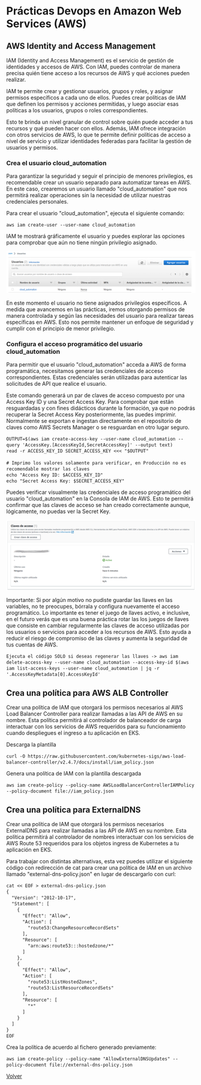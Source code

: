 # Prácticas Devops en Amazon Web Services (AWS)
## AWS Identity and Access Management

IAM (Identity and Access Management) es el servicio de gestión de identidades y accesos de AWS. Con IAM, puedes controlar de manera precisa quién tiene acceso a los recursos de AWS y qué acciones pueden realizar.

IAM te permite crear y gestionar usuarios, grupos y roles, y asignar permisos específicos a cada uno de ellos. Puedes crear políticas de IAM que definen los permisos y acciones permitidas, y luego asociar esas políticas a los usuarios, grupos o roles correspondientes.

Esto te brinda un nivel granular de control sobre quién puede acceder a tus recursos y qué pueden hacer con ellos. Además, IAM ofrece integración con otros servicios de AWS, lo que te permite definir políticas de acceso a nivel de servicio y utilizar identidades federadas para facilitar la gestión de usuarios y permisos.

### Crea el usuario cloud_automation

Para garantizar la seguridad y seguir el principio de menores privilegios, es recomendable crear un usuario separado para automatizar tareas en AWS. En este caso, crearemos un usuario llamado "cloud_automation" que nos permitirá realizar operaciones sin la necesidad de utilizar nuestras credenciales personales.

Para crear el usuario "cloud_automation", ejecuta el siguiente comando:

```shell
aws iam create-user --user-name cloud_automation
```

IAM te mostrará gráficamente el usuario y puedes explorar las opciones para comprobar que aún no tiene ningún privilegio asignado.

<div align="center">
  <img src="imagenes/usuario_cloud_automation.png" alt="Usuario cloud_automation">
</div>

En este momento el usuario no tiene asignados privilegios específicos. A medida que avancemos en las prácticas, iremos otorgando permisos de manera controlada y según las necesidades del usuario para realizar tareas específicas en AWS. Esto nos permite mantener un enfoque de seguridad y cumplir con el principio de menor privilegio.

### Configura el acceso programático del usuario cloud_automation

Para permitir que el usuario "cloud_automation" acceda a AWS de forma programática, necesitamos generar las credenciales de acceso correspondientes. Estas credenciales serán utilizadas para autenticar las solicitudes de API que realice el usuario.

Este comando generará un par de claves de acceso compuesto por una Access Key ID y una Secret Access Key. Para comprobar que están resguardadas y con fines didácticos durante la formación, ya que no podrás recuperar la Secret Access Key posteriormente, las puedes imprimir. Normalmente se exportan e ingestan directamente en el repositorio de claves como AWS Secrets Manager o se resguardan en otro lugar seguro.

```shell
OUTPUT=$(aws iam create-access-key --user-name cloud_automation --query 'AccessKey.[AccessKeyId,SecretAccessKey]' --output text)
read -r ACCESS_KEY_ID SECRET_ACCESS_KEY <<< "$OUTPUT"

# Imprimo los valores solamente para verificar, en Producción no es recomendable mostrar las claves
echo "Access Key ID: $ACCESS_KEY_ID"
echo "Secret Access Key: $SECRET_ACCESS_KEY"
```

Puedes verificar visualmente las credenciales de acceso programático del usuario "cloud_automation" en la Consola de IAM de AWS. Esto te permitirá confirmar que las claves de acceso se han creado correctamente aunque, lógicamente, no puedas ver la Secret Key.

<div align="center">
  <img src="imagenes/llaves-cloud_automation.png" alt="Llaves usuario cloud_automation">
</div>

Importante: Si por algún motivo no pudiste guardar las llaves en las variables, no te preocupes, bórrala y configura nuevamente el acceso programático. Lo importante es tener el juego de llaves activo, e inclusive, en el futuro verás que es una buena práctica rotar las los juegos de llaves que consiste en cambiar regularmente las claves de acceso utilizadas por los usuarios o servicios para acceder a los recursos de AWS. Esto ayuda a reducir el riesgo de compromiso de las claves y aumenta la seguridad de tus cuentas de AWS.

```shell
Ejecuta el código SOLO si deseas regenerar las llaves -> aws iam delete-access-key --user-name cloud_automation --access-key-id $(aws iam list-access-keys --user-name cloud_automation | jq -r '.AccessKeyMetadata[0].AccessKeyId'
```
## Crea una política para AWS ALB Controller

Crear una política de IAM que otorgará los permisos necesarios al AWS Load Balancer Controller para realizar llamadas a las API de AWS en su nombre. Esta política permitirá al controlador de balanceador de carga interactuar con los servicios de AWS requeridos para su funcionamiento cuando despliegues el ingreso a tu aplicación en EKS.

Descarga la plantilla

```shell
curl -O https://raw.githubusercontent.com/kubernetes-sigs/aws-load-balancer-controller/v2.4.7/docs/install/iam_policy.json
```

Genera una política de IAM con la plantilla descargada

```shell
aws iam create-policy --policy-name AWSLoadBalancerControllerIAMPolicy --policy-document file://iam_policy.json
```

## Crea una política para ExternalDNS

Crear una política de IAM que otorgará los permisos necesarios ExternalDNS para realizar llamadas a las API de AWS en su nombre. Esta política permitirá al controlador de nombres interactuar con los servicios de AWS Route 53 requeridos para los objetos ingress de Kubernetes a tu aplicación en EKS.

Para trabajar con distintas alternativas, esta vez puedes utilizar el siguiente código con redirección de cat para crear una política de IAM en un archivo llamado "external-dns-policy.json" en lugar de descargarlo con curl:

```shell
cat << EOF > external-dns-policy.json
{
  "Version": "2012-10-17",
  "Statement": [
    {
      "Effect": "Allow",
      "Action": [
        "route53:ChangeResourceRecordSets"
      ],
      "Resource": [
        "arn:aws:route53:::hostedzone/*"
      ]
    },
    {
      "Effect": "Allow",
      "Action": [
        "route53:ListHostedZones",
        "route53:ListResourceRecordSets"
      ],
      "Resource": [
        "*"
      ]
    }
  ]
}
EOF
```

Crea la política de acuerdo al fichero generado previamente:

```shell
aws iam create-policy --policy-name "AllowExternalDNSUpdates" --policy-document file://external-dns-policy.json
```


[Volver](indice.md)